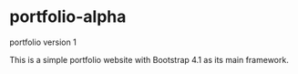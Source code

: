 # portfolio-alpha
portfolio version 1 

This is a simple portfolio website with Bootstrap 4.1 as its main framework. 
